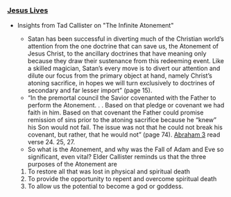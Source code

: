 ### [Jesus Lives](https://youtu.be/8KCUs7oJxjc)


* Insights from Tad Callister on "The Infinite Atonement"

    * Satan has been successful in diverting much of the Christian world’s attention from the one doctrine that can save us, the Atonement of Jesus Christ, to the ancillary doctrines that have meaning only because they draw their sustenance from this redeeming event. Like a skilled magician, Satan’s every move is to divert our attention and dilute our focus from the primary object at hand, namely Christ’s atoning sacrifice, in hopes we will turn exclusively to doctrines of secondary and far lesser import” (page 15).
    * “In the premortal council the Savior covenanted with the Father to perform the Atonement. . . Based on that pledge or covenant we had faith in him. Based on that covenant the Father could promise remission of sins prior to the atoning sacrifice because he “knew” his Son would not fail. The issue was not that he could not break his covenant, but rather, that he would not” (page 74).  [Abraham 3](https://www.churchofjesuschrist.org/study/scriptures/pgp/abr/3.22-28?lang=eng#p21) read verse 24. 25, 27.
    * So what is the Atonement, and why was the Fall of Adam and Eve so significant, even vital? Elder Callister reminds us that the three purposes of the Atonement are 
    1. To restore all that was lost in physical and spiritual death
    2. To provide the opportunity to repent and overcome spiritual death
    3. To allow us the potential to become a god or goddess.
